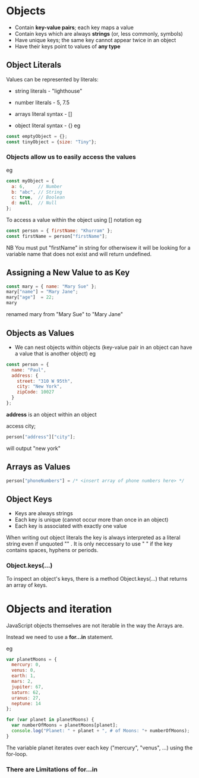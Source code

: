 # Objects

- Contain **key-value pairs**; each key maps a value
- Contain keys which are always **strings** (or, less commonly, symbols)
- Have unique keys; the same key cannot appear twice in an object
- Have their keys point to values of **any type**

## Object Literals

Values can be represented by literals:

   - string literals - "lighthouse"
   - number literals - 5, 7.5
   - arrays literal syntax - []

   - object literal syntax - {}
   eg 
   ```javascript
   const emptyObject = {};
   const tinyObject = {size: "Tiny"}; 
   ```

### Objects allow us to easily access the values 

eg 
```javascript
const myObject = {
  a: 6,     // Number
  b: "abc", // String
  c: true,  // Boolean
  d: null,  // Null
};
```
To access a value within the object using [] notation
eg
```javascript
const person = { firstName: "Khurram" };
const firstName = person["firstName"]; 
```
NB 
You must put "firstName" in string for otherwisew it will be looking for a variable name that does not exist and will return undefined.

## Assigning a New Value to as Key

```javascript
const mary = { name: "Mary Sue" };
mary["name"] = "Mary Jane";
mary["age"]  = 22;
mary 
```
renamed mary from "Mary Sue" to "Mary Jane"

## Objects as Values

- We can nest objects within objects 
  (key-value pair in an object can have a value that is another object)
eg
```javascript
const person = {
  name: "Paul",
  address: {
    street: "310 W 95th",
    city: "New York",
    zipCode: 10027
  }
};
```
**address** is an object within an object

access city;

```javascript
person["address"]["city"];
```
will output "new york"

## Arrays as Values

```javascript
person["phoneNumbers"] = /* <insert array of phone numbers here> */
```

## Object Keys

- Keys are always strings
- Each key is unique (cannot occur more than once in an object)
- Each key is associated with exactly one value

When writing out object literals the key is always interpreted as a literal string even if unquoted "" .
It is only neccessary to use " " if the key contains spaces, hyphens or periods.

### **Object.keys(...)**

To inspect an object's keys, there is a method Object.keys(...) that returns an array of keys.

# Objects and iteration

JavaScript objects themselves are not iterable in the way the Arrays are.

Instead we need to use a **for...in** statement.

eg
```javascript
var planetMoons = {
  mercury: 0,
  venus: 0,
  earth: 1,
  mars: 2,
  jupiter: 67,
  saturn: 62,
  uranus: 27,
  neptune: 14
};

for (var planet in planetMoons) {
  var numberOfMoons = planetMoons[planet];
  console.log("Planet: " + planet + ", # of Moons: "+ numberOfMoons);
}
```

The variable planet iterates over each key ("mercury", "venus", ...) using the for-loop.

### **There are Limitations of for...in**

